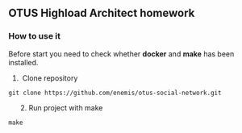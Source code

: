 ## OTUS Highload Architect homework

### How to use it 

Before start you need to check whether **docker** and **make** has been installed.

1.   Clone repository

```plaintext
git clone https://github.com/enemis/otus-social-network.git 
```

      2. Run project with make

```plaintext
make 
```